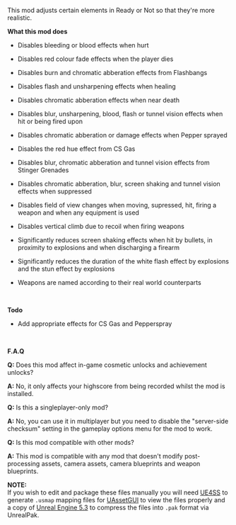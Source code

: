 This mod adjusts certain elements in Ready or Not so that they're more realistic.

**What this mod does**

- Disables bleeding or blood effects when hurt

- Disables red colour fade effects when the player dies

- Disables burn and chromatic abberation effects from Flashbangs

- Disables flash and unsharpening effects when healing

- Disables chromatic abberation effects when near death

- Disables blur, unsharpening, blood, flash or tunnel vision effects when hit or being fired upon

- Disables chromatic abberation or damage effects when Pepper sprayed

- Disables the red hue effect from CS Gas

- Disables blur, chromatic abberation and tunnel vision effects from Stinger Grenades

- Disables chromatic abberation, blur, screen shaking and tunnel vision effects when suppressed

- Disables field of view changes when moving, supressed, hit, firing a weapon and when any equipment is used

- Disables vertical climb due to recoil when firing weapons

- Significantly reduces screen shaking effects when hit by bullets, in proximity to explosions and when discharging a firearm

- Significantly reduces the duration of the white flash effect by explosions and the stun effect by explosions

- Weapons are named according to their real world counterparts

<br/>

**Todo**

- Add appropriate effects for CS Gas and Pepperspray

<br/>

**F.A.Q**

**Q:** Does this mod affect in-game cosmetic unlocks and achievement unlocks?

**A:** No, it only affects your highscore from being recorded whilst the mod is installed.

**Q:** Is this a singleplayer-only mod?

**A:** No, you can use it in multiplayer but you need to disable the "server-side checksum" setting in the gameplay options menu for the mod to work.

**Q:** Is this mod compatible with other mods?

**A:** This mod is compatible with any mod that doesn't modify post-processing assets, camera assets, camera blueprints and weapon blueprints.

**NOTE:**
<br/>
If you wish to edit and package these files manually you will need [UE4SS](https://github.com/UE4SS-RE/RE-UE4SS/tree/main) to generate `.usmap` mapping files for [UAssetGUI](https://github.com/atenfyr/UAssetGUI) to view the files properly and a copy of [Unreal Engine 5.3](https://github.com/EpicGames/UnrealEngine/tree/5.3) to compress the files into `.pak` format via UnrealPak.
